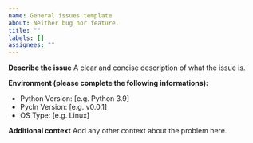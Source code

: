 ```yaml
---
name: General issues template
about: Neither bug nor feature.
title: ""
labels: []
assignees: ""
---
```


<!-- Feel free to remove any unnecessary part ;-) -->

**Describe the issue** A clear and concise description of what the issue is.

**Environment (please complete the following informations):**

- Python Version: [e.g. Python 3.9]
- Pycln Version: [e.g. v0.0.1]
- OS Type: [e.g. Linux]

**Additional context** Add any other context about the problem here.

